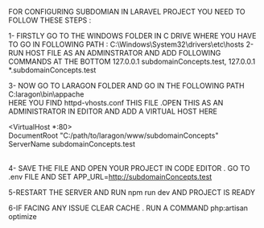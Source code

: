 FOR CONFIGURING SUBDOMIAN IN LARAVEL PROJECT YOU NEED TO FOLLOW THESE STEPS : 

1- FIRSTLY GO TO THE WINDOWS FOLDER IN C DRIVE WHERE YOU HAVE TO GO IN FOLLOWING PATH :  C:\Windows\System32\drivers\etc\hosts 
2- RUN HOST FILE AS AN ADMINSTRATOR AND ADD FOLLOWING COMMANDS AT THE BOTTOM 
    127.0.0.1  subdomainConcepts.test,
    127.0.0.1 *.subdomainConcepts.test

3- NOW GO TO LARAGON FOLDER AND GO IN THE FOLLOWING PATH C:laragon\bin\appache   
   HERE YOU FIND httpd-vhosts.conf THIS FILE .OPEN THIS AS AN ADMINISTRATOR IN EDITOR AND ADD A VIRTUAL HOST HERE

   
   <VirtualHost *:80> <br>
    DocumentRoot "C:/path/to/laragon/www/subdomainConcepts" <br>
    ServerName subdomainConcepts.test<br>
  </VirtualHost>
  <br>
  

4- SAVE THE FILE AND OPEN YOUR PROJECT IN CODE EDITOR . GO TO .env FILE AND SET APP_URL=http://subdomainConcepts.test

5-RESTART THE SERVER AND RUN npm run dev  AND PROJECT IS READY 

6-IF FACING ANY ISSUE CLEAR CACHE . RUN A COMMAND php:artisan optimize

